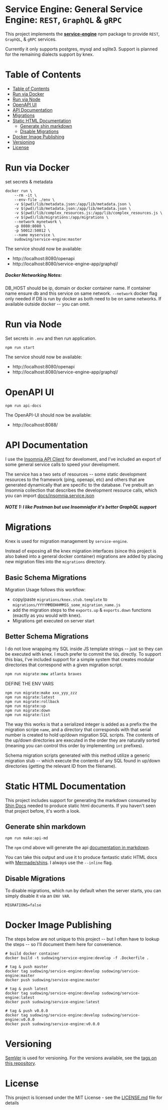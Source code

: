 # Service Engine: General Service Engine: `REST`, `GraphQL` & `gRPC`

This project implements the [**service-engine**](https://www.npmjs.com/package/service-engine) npm package to provide `REST`, `GraphQL`, & `gRPC` services.

Currently it only supports postgres, mysql and sqlite3. Support is planned for the remaining dialects support by knex.

#  <a id="table-of-contents"></a>Table of Contents

* [Table of Contents](#table-of-contents)
* [Run via Docker](#run_via_docker)
* [Run via Node](#run_via_node)
* [OpenAPI UI](#open_api_ui)
* [API Documentation](#api_documentation)
* [Migrations](#migrations)
* [Static HTML Documentation](#static_html)
    * [Generate shin markdown](#generate_shin)
    * [Disable Migrations](#disable_migrations)
* [Docker Image Publishing](#docker_image)
* [Versioning](#versioning)
* [License](#license)

# <a id="run_via_docker"></a>Run via Docker

set secrets & metadata

```
docker run \
	--rm -it \
	--env-file ./env \
	-v $(pwd)/lib/metadata.json:/app/lib/metadata.json \
	-v $(pwd)/lib/metadata.json:/app/lib/metadata.json \    
	-v $(pwd)/lib/complex_resources.js:/app/lib/complex_resources.js \
	-v $(pwd)/lib/migrations:/app/migrations \
	--network mynetwork \
	-p 8080:8080 \
	-p 50012:50012 \
	--name myservice \
	sudowing/service-engine:master
```

The service should now be available:
 - http://localhost:8080/openapi
 - http://localhost:8080/service-engine-app/graphql/

##### Docker Networking Notes:
DB_HOST should be ip, domain or docker container name. If container name ensure db and this service on same network.
`--network` docker flag only needed if DB is run by docker as both need to be on same networks. If available outside docker -- you can omit.


# <a id="run_via_node"></a>Run via Node

Set secrets in `.env` and then run application.

```
npm run start
```

The service should now be available:
 - http://localhost:8080/openapi
 - http://localhost:8080/service-engine-app/graphql/

# <a id="open_api_ui"></a>OpenAPI UI
```
npm run api-docs
```

The OpenAPI-UI should now be available:
 - http://localhost:8088/

# <a id="api_documentation"></a>API Documentation

I use the [Insomnia API Client](https://insomnia.rest) for develoment, and I've included an export of some general service calls to speed your development. 

The service has a two sets of resources -- some static development resources to the framework (ping, openapi, etc) and others that are generated dynamically that are specific to the database. I've prebuilt an Insomnia collection that describes the development resource calls, which you can import [docs/insomnia.service.json](./docs/insomnia.service.json)

##### **NOTE 1:** I like Postman but use Insomniafor it's better GraphQL support

# <a id="migrations"></a>Migrations
Knex is used for migration management by `service-engine`.

Instead of exposing all the knex migration interfaces (since this project is also baked into a general docker container) migrations are added by placing new migration files into the `migrations` directory.

## Basic Schema Migrations
Migration Usage follows this workflow:
- copy/paste `migrations/knex.stub.template` to `migrations/YYYYMMDDHHMMSS_some_migration_name.js` 
- add the migration steps to the `exports.up` & `exports.down` functions (exactly as you would with knex).
- Migrations get executed on server start

## Better Schema Migrations

I do not love wrapping my SQL inside JS template strings -- just so they can be executed with knex. I much prefer to commit the `SQL` directly. To support this bias, I've included support for a simple system that creates modular directories that correspond with a given migration script.

```js
npm run migrate:new atlanta braves
```

DEFINE THE ENV VARS

```
npm run migrate:make xxx_yyy_zzz
npm run migrate:latest
npm run migrate:rollback
npm run migrate:up
npm run migrate:down
npm run migrate:list
```


The way this works is that a serialized integer is added as a prefix the the migration scripe `name`, and a directory that corresponds with that serial number is created to hold up/down migration SQL scripts. The contents of the up/down directories are executed in the order they are naturally sorted (meaning you can control this order by implementing `int` prefixes).

Schema migration scripts generated with this method utilize a generic migration stub -- which execute the contents of any SQL found in up/down directories (getting the relevant ID from the filename).

# <a id="static_html"></a>Static HTML Documentation

This project includes support for generating the markdown consumed by [Shin Docs](https://github.com/Mermade/shins) needed to produce static html documents. If you haven't seen that project before, it's worth a look.

## <a id="generate_shin"></a>Generate shin markdown

```
npm run make:api-md
```

The `npm` cmd above will generate the api [documentation in markdown](./docs/service.md).

You can take this output and use it to produce fantastic static HTML docs with [Mermade/shins](https://github.com/Mermade/shins). I always use the `--inline` flag.


## <a id="disable_migrations"></a>Disable Migrations

To disable migrations, which run by default when the server starts, you can simply disable it via an `ENV VAR`.

```
MIGRATIONS=false
```

# <a id="docker_image"></a>Docker Image Publishing

The steps below are not unique to this project -- but I often have to lookup the steps -- so I'll document them here for convenience.
```
# build docker container
docker build -t sudowing/service-engine:develop -f .Dockerfile .

# tag & push master
docker tag sudowing/service-engine:develop sudowing/service-engine:master
docker push sudowing/service-engine:master

# tag & push latest
docker tag sudowing/service-engine:develop sudowing/service-engine:latest
docker push sudowing/service-engine:latest

# tag & push v0.0.0
docker tag sudowing/service-engine:develop sudowing/service-engine:v0.0.0
docker push sudowing/service-engine:v0.0.0
```


# <a id="versioning"></a>Versioning

[SemVer](http://semver.org/) is used for versioning. For the versions available, see the [tags on this repository](https://github.com/sudowing/service-engine-docker/tags). 

# <a id="license"></a>License

This project is licensed under the MIT License - see the [LICENSE.md](LICENSE.md) file for details
